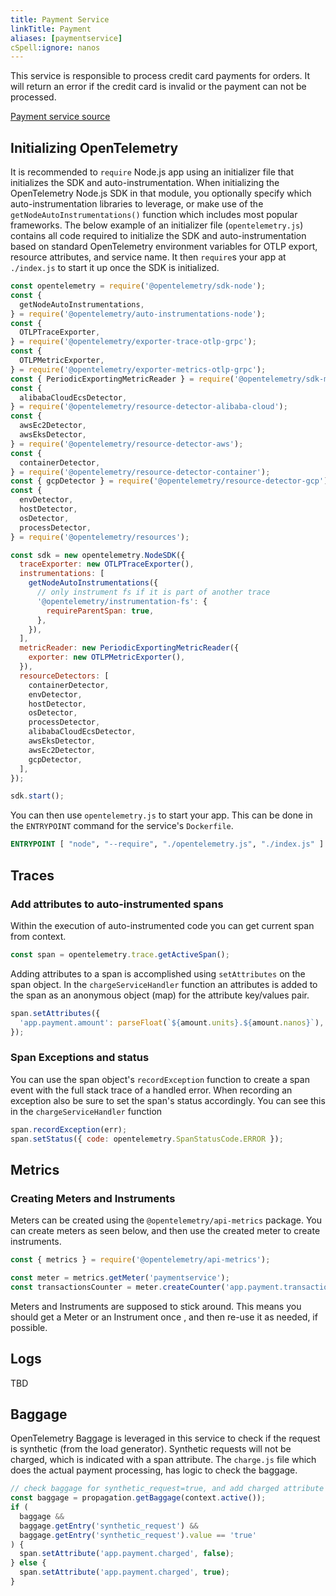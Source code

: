 ```yaml
---
title: Payment Service
linkTitle: Payment
aliases: [paymentservice]
cSpell:ignore: nanos
---
```


This service is responsible to process credit card payments for orders. It will
return an error if the credit card is invalid or the payment can not be
processed.

[Payment service source](https://github.com/open-telemetry/opentelemetry-demo/blob/main/src/paymentservice/)

## Initializing OpenTelemetry

It is recommended to `require` Node.js app using an initializer file that
initializes the SDK and auto-instrumentation. When initializing the
OpenTelemetry Node.js SDK in that module, you optionally specify which
auto-instrumentation libraries to leverage, or make use of the
`getNodeAutoInstrumentations()` function which includes most popular frameworks.
The below example of an initializer file (`opentelemetry.js`) contains all code
required to initialize the SDK and auto-instrumentation based on standard
OpenTelemetry environment variables for OTLP export, resource attributes, and
service name. It then `require`s your app at `./index.js` to start it up once
the SDK is initialized.

```javascript
const opentelemetry = require('@opentelemetry/sdk-node');
const {
  getNodeAutoInstrumentations,
} = require('@opentelemetry/auto-instrumentations-node');
const {
  OTLPTraceExporter,
} = require('@opentelemetry/exporter-trace-otlp-grpc');
const {
  OTLPMetricExporter,
} = require('@opentelemetry/exporter-metrics-otlp-grpc');
const { PeriodicExportingMetricReader } = require('@opentelemetry/sdk-metrics');
const {
  alibabaCloudEcsDetector,
} = require('@opentelemetry/resource-detector-alibaba-cloud');
const {
  awsEc2Detector,
  awsEksDetector,
} = require('@opentelemetry/resource-detector-aws');
const {
  containerDetector,
} = require('@opentelemetry/resource-detector-container');
const { gcpDetector } = require('@opentelemetry/resource-detector-gcp');
const {
  envDetector,
  hostDetector,
  osDetector,
  processDetector,
} = require('@opentelemetry/resources');

const sdk = new opentelemetry.NodeSDK({
  traceExporter: new OTLPTraceExporter(),
  instrumentations: [
    getNodeAutoInstrumentations({
      // only instrument fs if it is part of another trace
      '@opentelemetry/instrumentation-fs': {
        requireParentSpan: true,
      },
    }),
  ],
  metricReader: new PeriodicExportingMetricReader({
    exporter: new OTLPMetricExporter(),
  }),
  resourceDetectors: [
    containerDetector,
    envDetector,
    hostDetector,
    osDetector,
    processDetector,
    alibabaCloudEcsDetector,
    awsEksDetector,
    awsEc2Detector,
    gcpDetector,
  ],
});

sdk.start();
```

You can then use `opentelemetry.js` to start your app. This can be done in the
`ENTRYPOINT` command for the service's `Dockerfile`.

```dockerfile
ENTRYPOINT [ "node", "--require", "./opentelemetry.js", "./index.js" ]
```

## Traces

### Add attributes to auto-instrumented spans

Within the execution of auto-instrumented code you can get current span from
context.

```javascript
const span = opentelemetry.trace.getActiveSpan();
```

Adding attributes to a span is accomplished using `setAttributes` on the span
object. In the `chargeServiceHandler` function an attributes is added to the
span as an anonymous object (map) for the attribute key/values pair.

```javascript
span.setAttributes({
  'app.payment.amount': parseFloat(`${amount.units}.${amount.nanos}`),
});
```

### Span Exceptions and status

You can use the span object's `recordException` function to create a span event
with the full stack trace of a handled error. When recording an exception also
be sure to set the span's status accordingly. You can see this in the
`chargeServiceHandler` function

```javascript
span.recordException(err);
span.setStatus({ code: opentelemetry.SpanStatusCode.ERROR });
```

## Metrics

### Creating Meters and Instruments

Meters can be created using the `@opentelemetry/api-metrics` package. You can
create meters as seen below, and then use the created meter to create
instruments.

```javascript
const { metrics } = require('@opentelemetry/api-metrics');

const meter = metrics.getMeter('paymentservice');
const transactionsCounter = meter.createCounter('app.payment.transactions');
```

Meters and Instruments are supposed to stick around. This means you should get a
Meter or an Instrument once , and then re-use it as needed, if possible.

## Logs

TBD

## Baggage

OpenTelemetry Baggage is leveraged in this service to check if the request is
synthetic (from the load generator). Synthetic requests will not be charged,
which is indicated with a span attribute. The `charge.js` file which does the
actual payment processing, has logic to check the baggage.

```javascript
// check baggage for synthetic_request=true, and add charged attribute accordingly
const baggage = propagation.getBaggage(context.active());
if (
  baggage &&
  baggage.getEntry('synthetic_request') &&
  baggage.getEntry('synthetic_request').value == 'true'
) {
  span.setAttribute('app.payment.charged', false);
} else {
  span.setAttribute('app.payment.charged', true);
}
```

